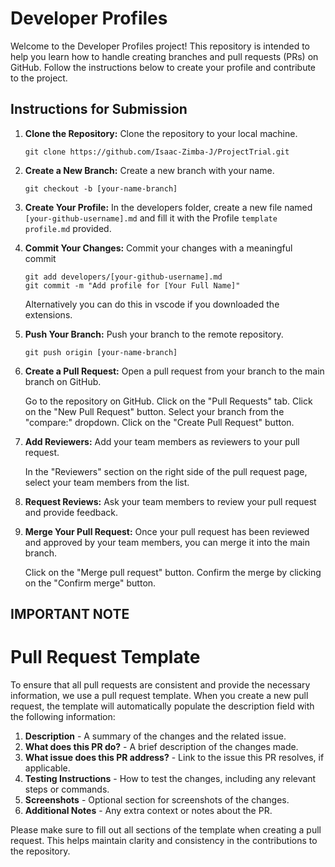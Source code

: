 # Developer Profiles

Welcome to the Developer Profiles project! This repository is intended to help you learn how to handle creating branches and pull requests (PRs) on GitHub. Follow the instructions below to create your profile and contribute to the project.

## Instructions for Submission

1. **Clone the Repository:** Clone the repository to your local machine.

   ```
   git clone https://github.com/Isaac-Zimba-J/ProjectTrial.git
   ```

2. **Create a New Branch:** Create a new branch with your name.
   ```
   git checkout -b [your-name-branch]
   ```
3. **Create Your Profile:** In the developers folder, create a new file named `[your-github-username].md` and fill it with the Profile `template profile.md` provided.

4. **Commit Your Changes:** Commit your changes with a meaningful commit

   ```
   git add developers/[your-github-username].md
   git commit -m "Add profile for [Your Full Name]"
   ```

   Alternatively you can do this in vscode if you downloaded the extensions.

5. **Push Your Branch:** Push your branch to the remote repository.
   ```
   git push origin [your-name-branch]
   ```
6. **Create a Pull Request:** Open a pull request from your branch to the main branch on GitHub.

   Go to the repository on GitHub.
   Click on the "Pull Requests" tab.
   Click on the "New Pull Request" button.
   Select your branch from the "compare:" dropdown.
   Click on the "Create Pull Request" button.

7. **Add Reviewers:** Add your team members as reviewers to your pull request.

   In the "Reviewers" section on the right side of the pull request page, select your team members from the list.

8. **Request Reviews:** Ask your team members to review your pull request and provide feedback.

9. **Merge Your Pull Request:** Once your pull request has been reviewed and approved by your team members, you can merge it into the main branch.

   Click on the "Merge pull request" button.
   Confirm the merge by clicking on the "Confirm merge" button.

## IMPORTANT NOTE

# Pull Request Template

To ensure that all pull requests are consistent and provide the necessary information, we use a pull request template. When you create a new pull request, the template will automatically populate the description field with the following information:

1. **Description** - A summary of the changes and the related issue.
2. **What does this PR do?** - A brief description of the changes made.
3. **What issue does this PR address?** - Link to the issue this PR resolves, if applicable.
4. **Testing Instructions** - How to test the changes, including any relevant steps or commands.
5. **Screenshots** - Optional section for screenshots of the changes.
6. **Additional Notes** - Any extra context or notes about the PR.

Please make sure to fill out all sections of the template when creating a pull request. This helps maintain clarity and consistency in the contributions to the repository.
